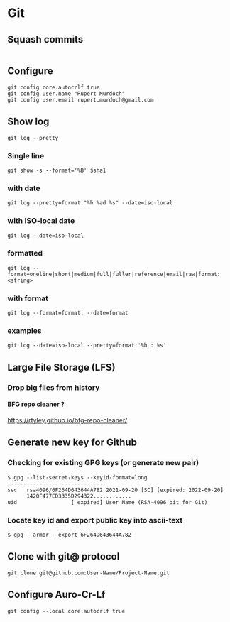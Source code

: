 # Git

## Squash commits
```

```

## Configure
```
git config core.autocrlf true
git config user.name "Rupert Murdoch"
git config user.email rupert.murdoch@gmail.com

```

## Show log

```
git log --pretty
```

### Single line
```
git show -s --format='%B' $sha1
```
### with date
```
git log --pretty=format:"%h %ad %s" --date=iso-local
```


### with ISO-local date
```
git log --date=iso-local
```

### formatted
```
git log --format=oneline|short|medium|full|fuller|reference|email|raw|format:<string>
```
### with format
```
git log --format=format: --date=format
```
### examples
```
git log --date=iso-local --pretty=format:'%h : %s'
```


## Large File Storage (LFS)

### Drop big files from history

#### BFG repo cleaner ?

https://rtyley.github.io/bfg-repo-cleaner/



## Generate new key for Github

### Checking for existing GPG keys (or generate new pair)
```
$ gpg --list-secret-keys --keyid-format=long
-------------------------------
sec   rsa4096/6F264D643644A782 2021-09-20 [SC] [expired: 2022-09-20]
      1420F477ED3335D294322............
uid                 [ expired] User Name (RSA-4096 bit for Git)
```
### Locate key id and export public key into ascii-text
```
$ gpg --armor --export 6F264D643644A782
```
## Clone with git@ protocol
```
git clone git@github.com:User-Name/Project-Name.git
```

## Configure Auro-Cr-Lf

```
git config --local core.autocrlf true
```
